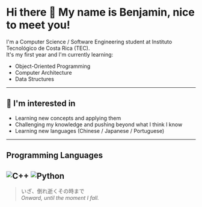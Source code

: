 # Hi there 👋 My name is Benjamin, nice to meet you!

I'm a Computer Science / Software Engineering student at Instituto Tecnológico de Costa Rica (TEC).  
It's my first year and I'm currently learning:

- Object-Oriented Programming  
- Computer Architecture  
- Data Structures  

---

## 🌱 I'm interested in
- Learning new concepts and applying them  
- Challenging my knowledge and pushing beyond what I think I know  
- Learning new languages (Chinese / Japanese / Portuguese)  

---
## Programming Languages 
![C++](https://img.shields.io/badge/C++-blue?style=flat-square)
![Python](https://img.shields.io/badge/Python-yellow?style=flat-square)
---

> いざ、倒れ逝くその時まで  
> *Onward, until the moment I fall.*
<!--
**benjaortizq/benjaortizq** is a ✨ _special_ ✨ repository because its `README.md` (this file) appears on your GitHub profile.

Here are some ideas to get you started:

- 🔭 I’m currently working on ...
- 🌱 I’m currently learning ...
- 👯 I’m looking to collaborate on ...
- 🤔 I’m looking for help with ...
- 💬 Ask me about ...
- 📫 How to reach me: ...
- 😄 Pronouns: ...
- ⚡ Fun fact: ...
-->
